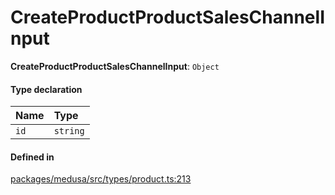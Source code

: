 # CreateProductProductSalesChannelInput

 **CreateProductProductSalesChannelInput**: `Object`

#### Type declaration

| Name | Type |
| :------ | :------ |
| `id` | `string` |

#### Defined in

[packages/medusa/src/types/product.ts:213](https://github.com/medusajs/medusa/blob/3d9f5ae63/packages/medusa/src/types/product.ts#L213)
